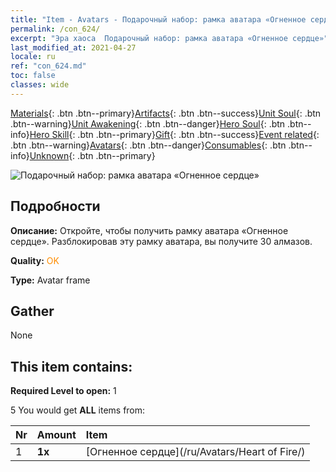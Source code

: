 ```yaml
---
title: "Item - Avatars - Подарочный набор: рамка аватара «Огненное сердце»"
permalink: /con_624/
excerpt: "Эра хаоса  Подарочный набор: рамка аватара «Огненное сердце»"
last_modified_at: 2021-04-27
locale: ru
ref: "con_624.md"
toc: false
classes: wide
---
```

 [Materials](/ItemsRU/){: .btn .btn--primary}[Artifacts](/ItemsRU/Artifacts/){: .btn .btn--success}[Unit Soul](/ItemsRU/UnitSoul/){: .btn .btn--warning}[Unit Awakening](/ItemsRU/UnitAwakening/){: .btn .btn--danger}[Hero Soul](/ItemsRU/HeroSoul/){: .btn .btn--info}[Hero Skill](/ItemsRU/HeroSkill/){: .btn .btn--primary}[Gift](/ItemsRU/Gift/){: .btn .btn--success}[Event related](/ItemsRU/Events/){: .btn .btn--warning}[Avatars](/ItemsRU/Avatars/){: .btn .btn--danger}[Consumables](/ItemsRU/Consumables/){: .btn .btn--info}[Unknown](/ItemsRU/Unknown/){: .btn .btn--primary}

 ![Подарочный набор: рамка аватара «Огненное сердце»](/images/t/i_907003.png)

## Подробности
 **Описание:** Откройте, чтобы получить рамку аватара «Огненное сердце». Разблокировав эту рамку аватара, вы получите 30 алмазов.

 **Quality:** <span style="color: #FF8C00">OK</span>

 **Type:** Avatar frame

## Gather

  None

## This item contains:

 **Required Level to open:** 1

 5 You would get **ALL** items  from:

  | Nr | Amount |     Item    |
  |:---|:-------|:------------|
  | 1 |  **1x** | [Огненное сердце](/ru/Avatars/Heart of Fire/) |  | 
